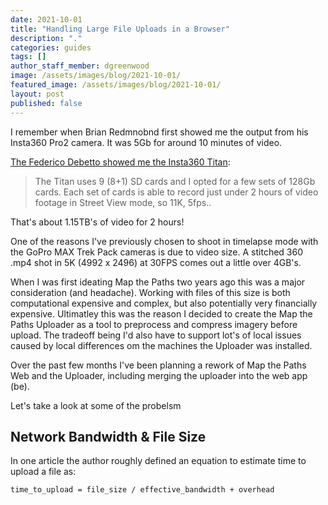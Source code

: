```yaml
---
date: 2021-10-01
title: "Handling Large File Uploads in a Browser"
description: "."
categories: guides
tags: []
author_staff_member: dgreenwood
image: /assets/images/blog/2021-10-01/
featured_image: /assets/images/blog/2021-10-01/
layout: post
published: false
---
```


I remember when Brian Redmnobnd first showed me the output from his Insta360 Pro2 camera. It was 5Gb for around 10 minutes of video.

[The Federico Debetto showed me the Insta360 Titan](/blog/2020/trek-pack-pro):

> The Titan uses 9 (8+1) SD cards and I opted for a few sets of 128Gb cards. Each set of cards is able to record just under 2 hours of video footage in Street View mode, so 11K, 5fps..

That's about 1.15TB's of video for 2 hours!

One of the reasons I've previously chosen to shoot in timelapse mode with the GoPro MAX Trek Pack cameras is due to video size. A stitched 360 .mp4 shot in 5K (4992 x 2496) at 30FPS comes out a little over 4GB's.

When I was first ideating Map the Paths two years ago this was a major consideration (and headache). Working with files of this size is both computational expensive and complex, but also potentially very financially expensive. Ultimatley this was the reason I decided to create the Map the Paths Uploader as a tool to preprocess and compress imagery before upload. The tradeoff being I'd also have to support lot's of local issues caused by local differences om the machines the Uploader was installed.

Over the past few months I've been planning a rework of Map the Paths Web and the Uploader, including merging the uploader into the web app (be).

Let's take a look at some of the probelsm

## Network Bandwidth & File Size

In one article the author roughly defined an equation to estimate time to upload a file as:

```
time_to_upload = file_size / effective_bandwidth + overhead
```








